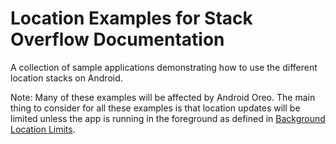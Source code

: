 Location Examples for Stack Overflow Documentation
=============================

A collection of sample applications demonstrating how to use the different location stacks on Android.

Note: Many of these examples will be affected by Android Oreo. The main thing to consider for all these examples is that location updates will be limited unless the app is running in the foreground as defined in [Background Location Limits](https://developer.android.com/about/versions/oreo/background-location-limits.html).